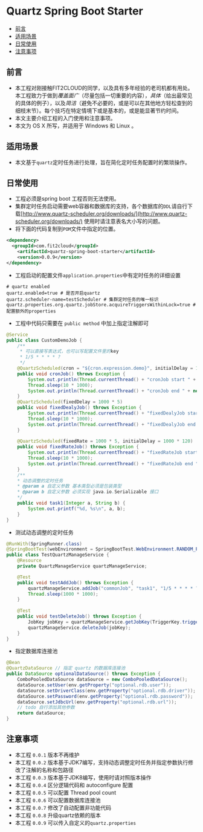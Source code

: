 # Quartz Spring Boot Starter

- [前言](#前言)
- [适用场景](#适用场景)
- [日常使用](#日常使用)
- [注意事项](#注意事项)

## 前言

- 本工程对刚接触FIT2CLOUD的同学，以及具有多年经验的老司机都有用处。本工程致力于做到*覆盖面广*（尽量包括一切重要的内容），*具体*（给出最常见的具体的例子），以及*简洁*（避免不必要的，或是可以在其他地方轻松查到的细枝末节）。每个技巧在特定情境下或是基本的，或是能显著节约时间。
- 本文主要介绍工程的入门使用和注意事项。
- 本文为 OS X 所写，并适用于 Windows 和 Linux 。

## 适用场景
- 本文基于`quartz`定时任务进行处理，旨在简化定时任务配置时的繁琐操作。

## 日常使用
- 工程必须是spring boot 工程否则无法使用。
- 集群定时任务启动需要web容器和数据库的支持，各个数据库的`DDL`请自行下载[http://www.quartz-scheduler.org/downloads/](http://www.quartz-scheduler.org/downloads/) 使用时请注意表名大小写的问题。
- 将下面的代码复制到`POM`文件中指定的位置。
```xml
<dependency>
  <groupId>com.fit2cloud</groupId>
    <artifactId>quartz-spring-boot-starter</artifactId>
    <version>0.0.9</version>
</dependency>
```
- 工程启动的配置文件`application.properties`中有定时任务的详细设置
```properties
# quartz enabled
quartz.enabled=true # 是否开启quartz
quartz.scheduler-name=testScheduler # 集群定时任务的唯一标识
quartz.properties.org.quartz.jobStore.acquireTriggersWithinLock=true # 配置额外的properties
```
- 工程中代码只需要在 `public method` 中加上指定注解即可
```java
@Service
public class CustomDemoJob {
    /**
     * 可以直接写表达式，也可以写配置文件里的key
     * 1/5 * * * * ?
     */
    @QuartzScheduled(cron = "${cron.expression.demo}", initialDelay = 1000 * 120)
    public void cronJob() throws Exception {
        System.out.println(Thread.currentThread() + "cronJob start " + new Date());
        Thread.sleep(10 * 1000);
        System.out.println(Thread.currentThread() + "cronJob end " + new Date());
    }  
    @QuartzScheduled(fixedDelay = 1000 * 5)
    public void fixedDealyJob() throws Exception {
        System.out.println(Thread.currentThread() + "fixedDealyJob start " + new Date());
        Thread.sleep(10 * 1000);
        System.out.println(Thread.currentThread() + "fixedDealyJob end " + new Date());  
    }
  
    @QuartzScheduled(fixedRate = 1000 * 5, initialDelay = 1000 * 120)
    public void fixedRateJob() throws Exception {
        System.out.println(Thread.currentThread() + "fixedRateJob start " + new Date());
        Thread.sleep(10 * 1000);
        System.out.println(Thread.currentThread() + "fixedRateJob end " + new Date());   
    }
    /**
    * 动态调整的定时任务
    * @param a 自定义参数 基本类型必须是包装类型
    * @param b 自定义参数 必须实现 java.io.Serializable 接口
    */
    public void task1(Integer a, String b) {
        System.out.printf("%d, %s\n", a, b);
    }
}
```
- 测试动态调整的定时任务
```java
@RunWith(SpringRunner.class)
@SpringBootTest(webEnvironment = SpringBootTest.WebEnvironment.RANDOM_PORT)
public class TestQuartzManageService {
    @Resource
    private QuartzManageService quartzManageService;

    @Test
    public void testAddJob() throws Exception {
        quartzManageService.addJob("commonJob", "task1", "1/5 * * * * ?", 3, "test");
        Thread.sleep(1000 * 1000);
    } 
    
    @Test
    public void testDeleteJob() throws Exception {
        JobKey jobKey = quartzManageService.getJobKey(TriggerKey.triggerKey("commonJob" + "." + "task1"));
        quartzManageService.deleteJob(jobKey);
    }
}

``` 
- 指定数据库连接池

```java
@Bean
@QuartzDataSource // 指定 quartz 的数据库连接池
public DataSource optionalDataSource() throws Exception {
    ComboPooledDataSource dataSource = new ComboPooledDataSource();
    dataSource.setUser(env.getProperty("optional.rdb.user"));
    dataSource.setDriverClass(env.getProperty("optional.rdb.driver"));
    dataSource.setPassword(env.getProperty("optional.rdb.password"));
    dataSource.setJdbcUrl(env.getProperty("optional.rdb.url"));
    // todo 自行添加其他参数
    return dataSource;
}

```

## 注意事项
- 本工程 `0.0.1` 版本不再维护
- 本工程 `0.0.2` 版本基于JDK7编写，支持动态调整定时任务并指定参数执行修改了注解的名称和包路径
- 本工程 `0.0.3` 版本基于JDK8编写，使用时请对照版本操作
- 本工程 `0.0.4` 区分逻辑代码和 autoconfigure 配置
- 本工程 `0.0.5` 可以配置 Thread pool count
- 本工程 `0.0.6` 可以配置数据库连接池
- 本工程 `0.0.7` 修改了自动配置非功能代码
- 本工程 `0.0.8` 升级quartz依赖的版本
- 本工程 `0.0.9` 可以传入自定义的`quartz.properties`
